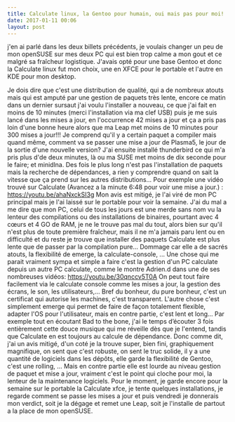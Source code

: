 ```yaml
---
title: Calculate linux, la Gentoo pour humain, oui mais pas pour moi!
date: 2017-01-11 00:06
layout: post
---
```


j'en ai parlé dans les deux billets précédents, je voulais changer un
peu de mon openSUSE sur mes deux PC qui est bien trop calme a mon gout
et ce malgré sa fraîcheur logistique. J'avais opté pour une base Gentoo
et donc la Calculate linux fut mon choix, une en XFCE pour le portable
et l'autre en KDE pour mon desktop.  
<!--more-->  
Je dois dire que c'est une distribution de qualité, qui a de nombreux
atouts mais qui est amputé par une gestion de paquets très lente, encore
ce matin dans un dernier sursaut j'ai voulu l'installer a nouveau, ce
que j'ai fait en moins de 10 minutes (merci l'installation via ma clef
USB) puis je me suis lancé dans les mises a jour, en l'occurrence 42
mises a jour et ça a pris pas loin d'une bonne heure alors que ma Leap
met moins de 10 minutes pour 300 mises a jour!!! Je comprend qu'il y a
certain paquet a compiler mais quand même, comment va se passer une mise
a jour de Plasma5, le jour de la sortie d'une nouvelle version? J'ai
ensuite installé thunderbird ce qui m'a pris plus d'de deux minutes, là
ou ma SUSE met moins de dix seconde pour le faire; et minidlna. Des fois
le plus long n'est pas l'installation de paquets mais la recherche de
dépendances, a rien y comprendre quand on sait la vitesse que ça prend
sur les autres distributions... Pour exemple une vidéo trouvé sur
Calculate (Avancez a la minute 6:48 pour voir une mise a jour.) :
https://youtu.be/ahaNxckSI3g Mon avis est mitigé, je l'ai viré de mon PC
principal mais je l'ai laissé sur le portable pour voir la semaine. J'ai
du mal a me dire que mon PC, celui de tous les jours est une merde sans
nom vu la lenteur des compilations ou des installations de binaires,
pourtant avec 4 cœurs et 4 GO de RAM, je ne le trouve pas mal du tout,
alors bien sur qu'il n'est plus de toute première fraîcheur, mais il ne
m'a jamais paru lent ou en difficulté et du reste je trouve que
installer des paquets Calculate est plus lente que de passer par la
compilation pure... Dommage car elle a de sacrés atouts, la flexibilité
de emerge, la calculate-console, ... Une chose qui me parait vraiment
sympa et simple a faire c'est la gestion d'un PC calculate depuis un
autre PC calculate, comme le montre Adrien.d dans une de ses nombreuses
vidéos: https://youtu.be/30qnccv5T0A On peut tout faire facilement via
le calculate console comme les mises a jour, la gestion des écrans, le
son, les utilisateurs,... Bref du bonheur, du pure bonheur, c'est un
certificat qui autorise les machines, c'est transparent. L'autre chose
c'est simplement emerge qui permet de faire de façon totalement
flexible, adapter l'OS pour l'utilisateur, mais en contre partie, c'est
lent et long... Par exemple tout en écoutant Bad to the bone, j'ai le
temps d’écouter 3 fois entièrement cette douce musique qui me réveille
dès que je l'entend, tandis que Calculate en est toujours au calcule de
dépendance. Donc comme dit, j'ai un avis mitigé, d'un coté je la trouve
super, bien fini, graphiquement magnifique, on sent que c'est robuste,
on sent le truc solide, il y a une quantité de logiciels dans les
dépôts, elle garde la flexibilité de Gentoo, c'est une rolling, ... Mais
en contre partie elle est lourde au niveau gestion de paquet et mise a
jour, vraiment c'est le point qui cloche pour moi, la lenteur de la
maintenance logiciels. Pour le moment, je garde encore pour la semaine
sur le portable la Calculate xfce, je tente quelques installations, je
regarde comment se passe les mises a jour et puis vendredi je donnerais
mon verdict, soit je la dégage et remet une Leap, soit je l'installe de
partout a la place de mon openSUSE.
